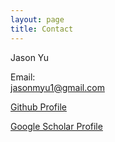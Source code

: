 ```yaml
---
layout: page
title: Contact
---
```


Jason Yu

Email:  
jasonmyu1@gmail.com  

[Github Profile](https://github.com/Jasonmyu)

[Google Scholar Profile](https://scholar.google.com/citations?user=vAqsLXcAAAAJ&hl=en)
